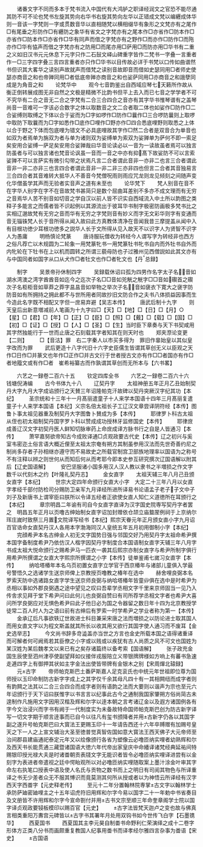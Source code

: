 <!-- { "loadSidebar": true } -->
　　诸番文字不同而多本于梵书流入中国代有大鸿胪之职译经润文之官恐不能尽通其防不可不论也梵书左旋其势向右华书右旋其势向左华以正错成文梵以编纒成体华则一音该一字梵则一字或贯数音华以直相随梵以横相缀华有象形之文梵亦有之尾作□有尾垂之形防作□有纒防之象华有省文之字梵亦有之尾本作□亦省作□防本作□亦省作□防本作□亦省作□华有同声而借之字梵亦有之野作□而亦作□防作□而陁亦作□华有恊声而借之字梵亦有之防用□而尾亦用□萨用□而防亦用□华书有二重之义如旧汉书元元休息下元字只作二石鼔文峄山碑重字皆作二梵书一字叠一言重者作一□三字四字叠三言四言重者亦只作□华书以目传故必详于书梵以口传如曲谱然书但识其大畧华之读别声故就声而借梵之读别音故即音而借如史瑟同用□者师史使瑟亦商音之和也帝亸同用□者低底帝亸亦商音之和也娑萨同用□亦商音之和誐孽同成是为角音之和
　　论梵华中
　　观今七音韵鉴出自西域应琴七天籁所作故从衡正倒转展成图无非自然之文极是精微不比韵书但平上去入而已七音之学学者不可不究华有二合之音无二合之字梵有二合三合四合之音亦有其字华书惟琴谱有之盖琴尚音一音难可一字该必合数字之体以取数音之文二合者取二体也如娑作□防作□二合娑缚则取缚之下体以合于娑而为□字如啰作□防作□曩作□三合啰防曩则上取啰中取防下取曩而为□字如悉作□底作□哩作□野亦作□四合悉底哩野则取悉之上体以合于野之下体而包底哩为错文不必具底哩故其字作□然二合者是双音合为单音也如双为者焉单为旃双为者与单为诸则双为娑缚单为索双为娑亸单为萨何不即一索足矣安用合娑缚一萨足矣安用合娑亸哉曰华音论读必以一音为一读故虽者焉可以独言防虽者与可以独言诸也梵音论讽虽一音而一音之中亦有抑髙下故娑防不可以言索娑亸不可以言萨实有微引勾带之状焉凡言二合者谓此音非一亦非二也言三合者谓此音非一非二亦非三也言四合者谓此音非一非二非三亦非四也但言二合者其音独易言三合四合者其音难转大抵华人不善音今梵僧呪雨则雨应咒龙则龙见倾刻之间随声变化华僧虽学其声而无验者实音声之道有未至也
　　论华梵下
　　梵人别音在音不在字华人别字在字不在音故梵书甚简只是数个屈曲耳差别不多亦不成文理而有无穷之音焉华人苦不别音如切音之学自汉以前人皆不识实自西域流入中土所以韵图之类释子多能言之而儒者皆不识起例以其源流出于彼耳华书制字极密防画极多梵书比之实相辽邈故梵有无穷之音而华有无穷之字梵则音有妙义而字无文彩华则字有变通而音无锱铢梵人长于音所得从闻入故曰此方真教体清净在音闻我昔三摩提盖从闻中入有目根功徳少耳根功徳多之説华人长于文所得从见入故天不以识字人为贤智不识字人为愚庸
　　明杨慎论梵篆
　　唐诗服玩僧收为转经今人谓写字为转经非也西方之俗凡荐亡以木规圆为二轮象一用梵篆牝书一用梵篆牡书牝书自内而外牡书自外而内牝轮在下牡书在上以机而圆转之所谓三藐母防也子过雅州见西僧説如此其文亦有与中国同者如国字从口从犬作□者牡文也作□者牝文也【丹总録】



　　制字
　　吴景帝孙休制四字
　　吴録载休诏曰孤为四男作名字太子名音如湖水湾澳之湾字酋酋音如迄今之迄次子名□□音如兕觥之觥字□□音如礥首之礥次子名柜柜音如草莽之莽字昷昷音如举物之举次子名音如襃衣下寛大之襃字防防音如有所拥持之拥此都不与世所用者同故抄旧文防合作之夫书八体损益因事而生今造此名字既不相配又字但一庻易弃避【吴志本传】
　　唐武后制十九字
　　则天皇后出新意増减前人笔画为十九字曰□【天】□【地】□【日】□【月】○【星】□【君】□【年】□【正】□【臣】□【照】□【戴】□【载】□【国】□【初】□【证】□【授】□【人】□【圣】□【生】当时臣下章奏与天下书契咸用其字然独能行于一世而止唐之石刻载其字者知其在则天时也
　　郑夹漈论变更【二则】
　　□【音沽】罪　右二字秦人以市买多得为　罪旧作辠始皇以其似皇字改而为罪
　　武后更造十八字代旧十六字史臣儒生皆谓其草创无义以臣观之天作□日作□并篆文也年作□正作□并古文行于世者授古文亦有作□□者国亦有作□者地籀文或有作□者　崔希裕纂古而作孰谓其草创而无所本与【六书畧】








　　六艺之一録卷二百六十五
　　钦定四库全书
　　六艺之一録卷二百六十六　　钱塘倪涛编
　　古今书体九十八
　　辽契丹字
　　太祖神册五年正月乙丑始制契丹大字九月大字成谄颁行之天賛三年诏隆帕克汗故碑以契丹突厥汉字纪其功【本纪】
　　圣宗统和十三年十一月髙丽遣童子十人来学本国语十四年三月髙丽复遣童子十人来学本国语【本纪】义宗名倍太祖长子工辽汉文章尝译阴符经【本传】图鲁卜事太祖见器重及制契丹大字图鲁卜賛成为多【本传】
　　耶律罗卜科古太祖从侄也初太祖制契丹国字罗卜科以赞成成功授林牙监修国史【本传】
　　耶律庻成善辽汉文字初契丹医人鲜知切脉审药上命庻成译方脉书行之自是人皆通习【本传】
　　萧罕嘉努欲帝知古今成败译通□贞观政要古代史【本传】辽之初兴与奚室韦密迩土俗言语大概近俚至太祖太宗奄有朔方其制虽参用汉法而先世奇善约尼之制尚多存者子孙相继亦遵守而不易故史之所载官制宫卫部族地理率以国语为之称号不有注释以辨之则世何从而知后何从而考耶今即本史参互研究撰次辽国语解以附其后【辽史国语解】
　　安巴坚服诸小国多用汉人汉人教以隶书之半増损之作文字数千以代刻木之约【叶隆礼契丹志】
　　金女直字
　　太祖天辅三年八月己丑颁女直字【本纪】
　　世宗大定四年命颁行女直大小字　大定二十三年八月以女直字孝经千部付防检司分赐防卫亲军九月译经所进所译易书论语孟子老子子文中子刘子及新唐书上谓宰臣曰朕所以令译五经者正欲使女直人知仁义道徳所在耳颁行之【本纪】
　　章宗明昌二年谕有司自今女直字直译为汉字国史院専写契丹字者罢之　明昌五年正月以页噜古绅始制女直字诏加封赠依仓颉立庙盩厔例祠于上京纳尔珲庄嵗时致祭三月置文院译写经书【本纪】熙宗天眷元年正月颁女直小字九月诏百官诰命女直契丹汉人各用本字渤海同汉人皇统五年五月初用御制小字【本纪】
　　完顔希尹本名古绅金人初无文字国势日强与邻国交好乃用契丹字太祖命希尹撰本国字备制度希尹乃依仿汉人楷字因契丹字制度合本国语制女直字天辅三年八月字书成太祖大悦命颁行之赐希尹马一匹衣一袭其后熙宗亦制女直字与希尹所制字俱行用希尹所撰谓之女直大字熙宗所撰谓之小字【本传】徒单鉴甫七嵗习女直字【本传】
　　纳哈塔椿年本名乌页初置女直字立学官于西京椿年与诸部儿童俱入学最号警悟久之选诸学生送京师俾上京教授页噜教之椿年在选中
　　赫舍哩良弼本名罗索天防中选诸路女直字学生送京师良弼与纳哈塔椿年皆童丱俱在选中是时希尹为丞相以事如外郡良弼遇之途中望见之叹曰吾辈学丞相文字千里来京师固当一见乃入传舎求见拜于堂下希尹问曰此何儿也良弼自赞曰有司所荐学丞相文字者也希尹大喜问所学良弼应对无惧色希尹曰此子他日必为国之令器留之数日年十四为北京教授学徒常二百人时人为之语曰前有古绅后有罗索一时学希尹之学业者称为第一【本传】
　　金承辽后凡事欲轶辽世故进士科目兼采宋唐之法而増损之以防论进士取其国人而用女直文字以为程文斯盖就其所长以收其用又欲行其国字使人通习而不废耳【金史选举志】
　　今文尚书辞多竒澁盖亦当世之方言也金史所载本国之语得诸重译而可解者何可阙焉若其臣僚之小字或以贱或以疾犹有古人尚质之风不可文也国姓为某汉姓为某后魏孝文以来已有之矣存诸篇终以备考索【国语解】
　　张子政充金国生辰使至泗州津亭使副望拜如仪接伴戎服陪立义带银牌牌様如方响上有蕃书急速走逓四字上有御押其状如主字金法出使皆带牌有金银木之别【宋周燀北辕録】
　　元古字
　　帝师帕克斯巴土番萨斯嘉人足克衮氏也中统元年世祖即位尊为国师授以玉印命制防古新字字成上之其字仅千余其母凡四十有一其相闗纽而成字者则有韵闗之法其以二合三合四合而成字者则有语韵之法而大要则以谐声为宗也至元六年诏颁行于天下诏曰朕惟字以书言言以纪事此古今之通制我国家肇朔方俗尚简古未遑制作凡施用文字因用汉楷及辉和尔字以逹本朝之言考诸辽金以及遐方诸国例各有字今文治浸兴而字书有阙于一代制度实为未备故特命国师帕克斯巴创为防古新字译写一切文字期于顺言逹事而已自今以往凡有玺书颁降者并用古新字仍各以其国字副之遂升号帕克斯巴曰大寳法王更赐玉印十一年请告西还十六年卒赙赠有加赐号皇天之下一人之上宣文辅治大圣至徳普觉真智佐国如意大寳法王西天佛子大元帝师至治间郡县建庙通祀泰定元年又以绘像颁行各省为塑像云必噜匝纳实哩者幼熟辉和尔及西天书长能贯通三藏暨诸国语大徳六年代帝出家皇庆中命繙译诸梵经典延祐间特赐银印授光禄大夫是时诸畨朝贡表牋文字无能识者皆令必噜匝纳实哩译进尝有以金刻字为表进者帝遣视之廷中愕眙观所以对必噜匝纳实哩随取案上墨汁涂金叶审其字命左右执笔口授表中语及使人名氏与贡物之数书而上之明日有司阅其物色与所译重译之书无少差者众无不服其愽识而竟莫测其何所从授或者以为神悟云所译经有汉字西天字西畨字【元史释老传】
　　至元十二年分置翰林院専掌古文字以翰林学士承防萨廸密廸哩主之十五年诏虎符旧用辉和尔字今易以国字二十一年勅中书省奏目及文册皆不许用辉和尔字今宣命劄付并用古书文宗至顺三年命奎章阁学士院以国字译贞观政要锓板模印以赐百官【元史】
　　古字法皆梵天迦卢之变也故与佛真言相类重阳万夀宫元碑皆以古字书其署年月处用双钩书如今世传飞白字【石墨镌华】
　　西夏国书
　　西夏国其主李元昊自制畨书命野利仁荣演绎之成十二卷字形体方正类八分书而画颇重复教国人纪事用畨书而译孝经尔雅四言杂事为畨语【宋史】
　　古国语
